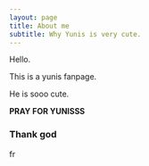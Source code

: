 ```yaml
---
layout: page
title: About me
subtitle: Why Yunis is very cute.
---
```


Hello.

This is a yunis fanpage.

He is sooo cute.

**PRAY FOR YUNISSS**

### Thank god

fr
